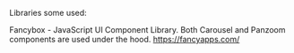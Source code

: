 Libraries some used:

Fancybox - JavaScript UI Component Library. Both Carousel and Panzoom components are used under the hood.
https://fancyapps.com/ 


